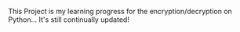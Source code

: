 This Project is my learning progress for the encryption/decryption on Python...
It's still continually updated!
